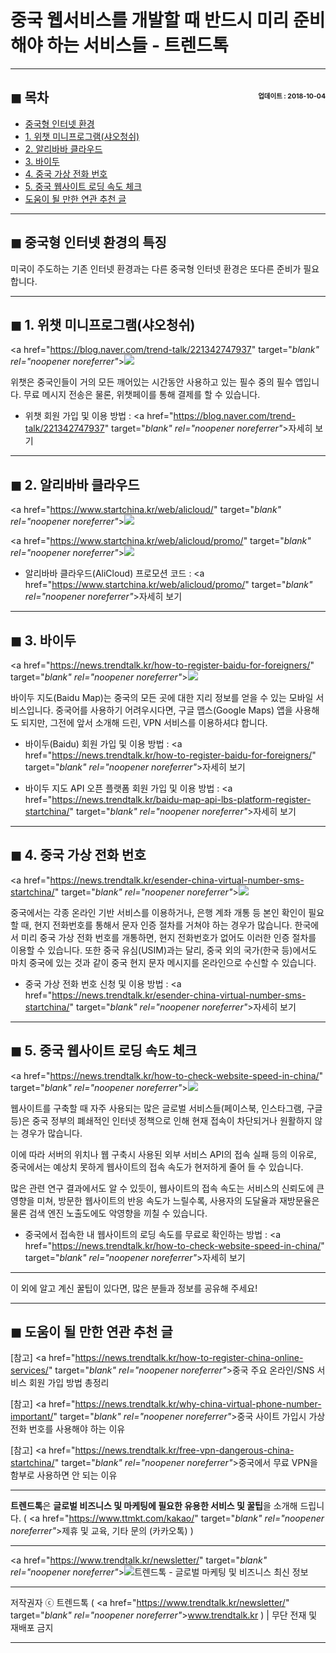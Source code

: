 # 중국 웹서비스를 개발할 때 반드시 미리 준비해야 하는 서비스들 - 트렌드톡

<!-- <a name="index"></a> -->
***
## ◼︎ 목차 <span style="font-size:0.5em; float:right; padding:0.5em 0 0;">업데이트 : 2018-10-04</span>

- [중국형 인터넷 환경](#index-00)
- [1. 위챗 미니프로그램(샤오청쉬)](#index-01)
- [2. 알리바바 클라우드](#index-02)
- [3. 바이두](#index-03)
- [4. 중국 가상 전화 번호](#index-04)
- [5. 중국 웹사이트 로딩 속도 체크](#index-05)
- [도움이 될 만한 연관 추천 글](#recommendation)

<!-- <a name="index-00"></a> -->
***
## ◼︎ 중국형 인터넷 환경의 특징

미국이 주도하는 기존 인터넷 환경과는 다른 중국형 인터넷 환경은 또다른 준비가 필요합니다.

<!-- <a name="index-01"></a> -->
***
## ◼︎ 1. 위챗 미니프로그램(샤오청쉬)

<a href="https://blog.naver.com/trend-talk/221342747937" target="_blank" rel="noopener noreferrer"_>![](https://hellotblog.files.wordpress.com/2018/09/wechat-main-image-800x440.png)</a>

위챗은 중국인들이 거의 모든 깨어있는 시간동안 사용하고 있는 필수 중의 필수 앱입니다.
무료 메시지 전송은 물론, 위챗페이를 통해 결제를 할 수 있습니다.

- 위챗 회원 가입 및 이용 방법 : <a href="https://blog.naver.com/trend-talk/221342747937" target="_blank" rel="noopener noreferrer"_>자세히 보기</a>

<!-- <a name="index-02"></a> -->
***
## ◼︎ 2. 알리바바 클라우드

<a href="https://www.startchina.kr/web/alicloud/" target="_blank" rel="noopener noreferrer"_>![](https://hellotblog.files.wordpress.com/2018/10/alibaba-cloud-cover-01-800x460.png)</a>

<a href="https://www.startchina.kr/web/alicloud/promo/" target="_blank" rel="noopener noreferrer"_>![](https://hellotblog.files.wordpress.com/2018/10/alibaba-cloud-promo-800x400.png)</a>

- 알리바바 클라우드(AliCloud) 프로모션 코드 : <a href="https://www.startchina.kr/web/alicloud/promo/" target="_blank" rel="noopener noreferrer"_>자세히 보기</a>

<!-- <a name="index-03"></a> -->
***
## ◼︎ 3. 바이두

<a href="https://news.trendtalk.kr/how-to-register-baidu-for-foreigners/" target="_blank" rel="noopener noreferrer"_>![](https://hellotblog.files.wordpress.com/2018/09/baidu-map-mobile-app-800x430.png)</a>

바이두 지도(Baidu Map)는 중국의 모든 곳에 대한 지리 정보를 얻을 수 있는 모바일 서비스입니다.
중국어를 사용하기 어려우시다면, 구글 맵스(Google Maps) 앱을 사용해도 되지만, 그전에 앞서 소개해 드린, VPN 서비스를 이용하셔댜 합니다.

- 바이두(Baidu) 회원 가입 및 이용 방법 : <a href="https://news.trendtalk.kr/how-to-register-baidu-for-foreigners/" target="_blank" rel="noopener noreferrer"_>자세히 보기</a>

- 바이두 지도 API 오픈 플랫폼 회원 가입 및 이용 방법 : <a href="https://news.trendtalk.kr/baidu-map-api-lbs-platform-register-startchina/" target="_blank" rel="noopener noreferrer"_>자세히 보기</a>

<!-- <a name="index-04"></a> -->
***
## ◼︎ 4. 중국 가상 전화 번호

<a href="https://news.trendtalk.kr/esender-china-virtual-number-sms-startchina/" target="_blank" rel="noopener noreferrer"_>![](https://hellotblog.files.wordpress.com/2018/09/startchina-esender-frontpage-01-800x470.png)</a>

중국에서는 각종 온라인 기반 서비스를 이용하거나, 은행 계좌 개통 등 본인 확인이 필요할 때, 현지 전화번호를 통해서 문자 인증 절차를 거쳐야 하는 경우가 많습니다.
한국에서 미리 중국 가상 전화 번호를 개통하면, 현지 전화번호가 없어도 이러한 인증 절차를 이용할 수 있습니다.
또한 중국 유심(USIM)과는 달리, 중국 외의 국가(한국 등)에서도 마치 중국에 있는 것과 같이 중국 현지 문자 메시지를 온라인으로 수신할 수 있습니다.

- 중국 가상 전화 번호 신청 및 이용 방법 : <a href="https://news.trendtalk.kr/esender-china-virtual-number-sms-startchina/" target="_blank" rel="noopener noreferrer"_>자세히 보기</a>

<!-- <a name="index-05"></a> -->
***
## ◼︎ 5. 중국 웹사이트 로딩 속도 체크

<a href="https://news.trendtalk.kr/how-to-check-website-speed-in-china/" target="_blank" rel="noopener noreferrer"_>![](https://hellotblog.files.wordpress.com/2018/06/trendtalk-news-china-web-speed-naver.png)</a>

웹사이트를 구축할 때 자주 사용되는 많은 글로벌 서비스들(페이스북, 인스타그램, 구글 등)은 중국 정부의 폐쇄적인 인터넷 정책으로 인해 현재 접속이 차단되거나 원활하지 않는 경우가 많습니다.

이에 따라 서버의 위치나 웹 구축시 사용된 외부 서비스 API의 접속 실패 등의 이유로, 중국에서는 예상치 못하게 웹사이트의 접속 속도가 현저하게 줄어 들 수 있습니다.

많은 관련 연구 결과에서도 알 수 있듯이, 웹사이트의 접속 속도는 서비스의 신뢰도에 큰 영향을 미쳐, 방문한 웹사이트의 반응 속도가 느릴수록, 사용자의 도달율과 재방문율은 물론 검색 엔진 노출도에도 악영향을 끼칠 수 있습니다.

- 중국에서 접속한 내 웹사이트의 로딩 속도를 무료로 확인하는 방법 : <a href="https://news.trendtalk.kr/how-to-check-website-speed-in-china/" target="_blank" rel="noopener noreferrer"_>자세히 보기</a>

***
이 외에 알고 계신 꿀팁이 있다면, 많은 분들과 정보를 공유해 주세요!

<!-- <a name="recommendation"></a> -->
***
## ◼︎ 도움이 될 만한 연관 추천 글

[참고] <a href="https://news.trendtalk.kr/how-to-register-china-online-services/" target="_blank" rel="noopener noreferrer"_>중국 주요 온라인/SNS 서비스 회원 가입 방법 총정리</a>

[참고] <a href="https://news.trendtalk.kr/why-china-virtual-phone-number-important/" target="_blank" rel="noopener noreferrer"_>중국 사이트 가입시 가상 전화 번호를 사용해야 하는 이유</a>

[참고] <a href="https://news.trendtalk.kr/free-vpn-dangerous-china-startchina/" target="_blank" rel="noopener noreferrer"_>중국에서 무료 VPN을 함부로 사용하면 안 되는 이유</a>

***
**트렌드톡**은 **글로벌 비즈니스 및 마케팅에 필요한 유용한 서비스 및 꿀팁**을 소개해 드립니다. ( <a href="https://www.ttmkt.com/kakao/" target="_blank" rel="noopener noreferrer"_>제휴 및 교육, 기타 문의 (카카오톡)</a> )

***
<a href="https://www.trendtalk.kr/newsletter/" target="_blank" rel="noopener noreferrer"_>![트렌드톡 - 글로벌 마케팅 및 비즈니스 최신 정보](https://hellotblog.files.wordpress.com/2018/04/trendtalk-mkt-cover-01-966x200.jpg#full)</a>

***
저작권자 ⓒ 트렌드톡 ( <a href="https://www.trendtalk.kr/newsletter/" target="_blank" rel="noopener noreferrer"_>www.trendtalk.kr</a> ) | 무단 전재 및 재배포 금지

***
